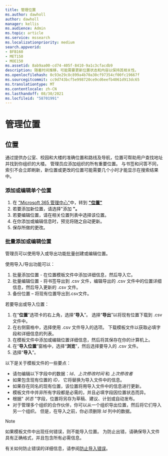```yaml
---
title: 管理位置
ms.author: dawholl
author: dawholl
manager: kellis
ms.audience: Admin
ms.topic: article
ms.service: mssearch
ms.localizationpriority: medium
search.appverid:
- BFB160
- MET150
- MOE150
ms.assetid: 8ab9aa00-cd74-405f-8410-9a1c3cfacdb9
description: 随着时间推移，可能需要更新位置状态和内容以保持其相关性。
ms.openlocfilehash: 0c93e29c8c899a4b70a30cf97354cf00fc19667f
ms.sourcegitcommit: cc9d743bcf5e998720ce9cd6eefb4061d913dc65
ms.translationtype: MT
ms.contentlocale: zh-CN
ms.lasthandoff: 08/30/2021
ms.locfileid: "58701991"
---
```

# <a name="manage-locations"></a>管理位置

## <a name="location"></a>位置

通过提供办公室、校园和大楼的准确位置和路线及导航，位置可帮助用户查找地址并找到你组织的大楼。 管理员应添加组织的所有重要位置。 与书签和问答不同，索引不会立即刷新，新位置或更改的位置可能需要几个小时才能显示在搜索结果中。

### <a name="add-or-edit-a-single-location"></a>添加或编辑单个位置

1. 在 ["Microsoft 365 管理中心"](https://admin.microsoft.com)中，转到 [**"位置"**](https://admin.microsoft.com/Adminportal/Home#/MicrosoftSearch/locations)
1. 若要添加新位置，请选择"添加 **"。**
1. 若要编辑位置，请在相关位置列表中选择该位置。
1. 在你添加或编辑信息时，预览将随之自动更新。
1. 保存所做的更改。

### <a name="bulk-add-or-edit-locations"></a>批量添加或编辑位置

管理员可以使用导入或导出功能批量创建或编辑位置。

使用导入/导出功能可以：

1. 批量添加位置 - 在位置模板文件中添加详细信息，然后导入它。
1. 批量编辑位置 - 将书签导出到 .csv 文件，编辑导出的 .csv 文件中的位置详细信息，然后导入更新的 .csv 文件。
1. 备份位置 – 将现有位置导出到.csv文件。

若要导出或导入位置：

1. 在“**位置**”选项卡的右上角，选择“**导入**”。
选择“**导出**”以将现有位置下载到 .csv 文件中。
1. 在右侧窗格中，选择使用 .csv 文件导入的选项。
下载模板文件以获取必填字段和详细信息的列表。
1. 在模板文件中添加或编辑位置详细信息，然后将其保存在你的计算机上。
1. 在“**导入位置**”窗格中，选择“**浏览**”，然后选择要导入的 .csv 文件。
1. 选择“**导入**”。

以下是关于模板文件的一些要点：

- 请勿编辑以下字段中的数据：*Id*、*上次修改时间* 和 *上次修改者*
- 如果包含现有位置的 *ID，* 它将替换为导入文件中的信息。
- 如果存在同名的现有位置，该位置将用导入文件中的信息进行更新。
- 模板文件中并非所有字段都是必需的，并且必填字段因位置状态而异。
- 根据" *状态* "字段，位置将另存为草稿、建议、计划或自动发布。
- 对于管理多个组织的合作伙伴，你可以从一个组织导出位置，然后将它们导入另一个组织。 但是，在导入之前，你必须删除 *Id* 列中的数据。

> [!NOTE]
> 如果模板文件中出现任何错误，则不能导入位置。 为防止出错，请确保导入文件具有正确格式，并且包含所有必需信息。

有关如何防止错误的详细信息，请参阅[防止导入错误](manage-bookmarks.md#prevent-import-errors)。
